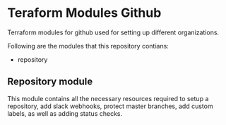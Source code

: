 # Teraform Modules Github

Terraform modules for github used for setting up different organizations.

Following are the modules that this repository contians:

- repository

## Repository module

This module contains all the necessary resources required to setup a repository, add slack webhooks, protect master branches, add custom labels, as well as adding status checks.
